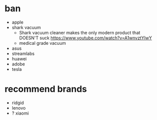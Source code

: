 # ban

- apple
- shark vacuum
  - Shark vacuum cleaner makes the only modern product that DOESN'T suck
    https://www.youtube.com/watch?v=A1wnvztYIwY
  - medical grade vacuum
- asus
- streamlabs
- huawei
- adobe
- tesla

# recommend brands

- ridgid
- lenovo
- ? xiaomi
